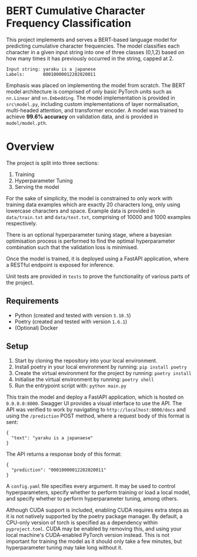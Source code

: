 # BERT Cumulative Character Frequency Classification

This project implements and serves a BERT-based language model for predicting cumulative character frequencies. The model classifies each character in a given input string into one of three classes (0,1,2) based on how many times it has previously occurred in the string, capped at 2.
```
Input string: yaraku is a japanese
Labels:       00010000012202020011
```
Emphasis was placed on implementing the model from scratch. The BERT model architecture is comprised of only basic PyTorch units such as ``nn.Linear`` and ``nn.Embedding``. The model implementation is provided in ``src\model.py``, including custom implementations of layer normalisation, multi-headed attention, and transformer encoder.
A model was trained to achieve **99.6% accuracy** on validation data, and is provided in ``model/model.pth``. 

# Overview

The project is split into three sections:
1. Training
2. Hyperparameter Tuning
3. Serving the model

For the sake of simplicity, the model is constrained to only work with training data examples which are exactly 20 characters long, only using lowercase characters and space. Example data is provided in ``data/train.txt`` and ``data/test.txt``, comprising of 10000 and 1000 examples respectively.

There is an optional hyperparameter tuning stage, where a bayesian optimisation process is performed to find the optimal hyperparameter combination such that the validation loss is minimised.

Once the model is trained, it is deployed using a FastAPI application, where a RESTful endpoint is exposed for inference.

Unit tests are provided in ``tests`` to prove the functionality of various parts of the project.

## Requirements

- Python (created and tested with version `3.10.5`)
- Poetry (created and tested with version `1.6.1`)
- (Optional) Docker

## Setup

1. Start by cloning the repository into your local environment.
2. Install poetry in your local environment by running: `pip install poetry`
3. Create the virtual environment for the project by running: `poetry install`
4. Initialise the virtual environment by running: `poetry shell`
5. Run the entrypoint script with: `python main.py`

This train the model and deploy a FastAPI application, which is hosted on ``0.0.0.0:8000``. Swagger UI provides a visual interface to use the API. The API was verified to work by navigating to ``http://localhost:8000/docs`` and using the ``/prediction`` POST method, where a request body of this format is sent:
```
{
  "text": "yaraku is a japanaese"
}
```
The API returns a response body of this format:
```
{
  "prediction": "00010000012202020011"
}
```

A ``config.yaml`` file specifies every argument. It may be used to control hyperparameters, specify whether to perform training or load a local model, and specify whether to perform hyperparameter tuning, among others.

Although CUDA support is included, enabling CUDA requires extra steps as it is not natively supported by the poetry package manager. By default, a CPU-only version of torch is specified as a dependency within ``pyproject.toml``. CUDA may be enabled by removing this, and using your local machine's CUDA-enabled PyTorch version instead. This is not important for training the model as it should only take a few minutes, but hyperparameter tuning may take long without it.